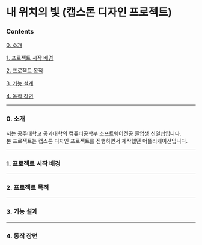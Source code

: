 # 내 위치의 빛 (캡스톤 디자인 프로젝트)

### Contents

[0. 소개](#0-소개)

[1. 프로젝트 시작 배경](1-프로젝트-시작-배경)
   
[2. 프로젝트 목적](2-프로젝트-목적)

[3. 기능 설계](3-기능-설계)

[4. 동작 장면](4-동작-장면)

---

### 0. 소개
저는 공주대학교 공과대학의 컴퓨터공학부 소프트웨어전공 졸업생 신일섭입니다.\
본 프로젝트는 캡스톤 디자인 프로젝트를 진행하면서 제작했던 어플리케이션입니다.

---

### 1. 프로젝트 시작 배경

---

### 2. 프로젝트 목적

---

### 3. 기능 설계

---

### 4. 동작 장면

